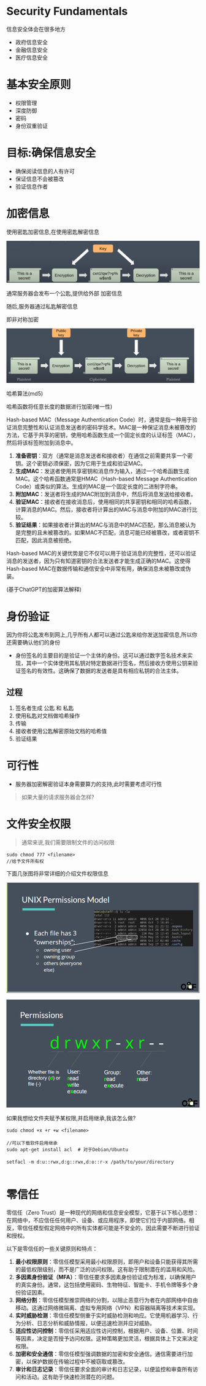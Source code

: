 # Security Fundamentals



信息安全体会在很多地方

* 政府信息安全
* 金融信息安全
* 医疗信息安全



# 基本安全原则

* 权限管理
* 深度防御
* 密码
* 身份双重验证



# 目标:确保信息安全

* 确保阅读信息的人有许可
* 保证信息不会被篡改
* 验证信息作者



# 加密信息

使用密匙加密信息,在使用密匙解密信息

![image-20231019170400609](./img/image-20231019170400609.png)





通常服务器会发布一个公匙,提供给外部 加密信息

随后,服务器通过私匙解密信息

即非对称加密

![image-20231019170600593](./img/image-20231019170600593.png)





哈希算法(md5)

哈希函数将任意长度的数据进行加密(唯一性)

Hash-based MAC（Message Authentication Code）时，通常是指一种用于验证消息完整性和认证消息发送者的密码学技术。MAC是一种保证消息未被篡改的方法，它基于共享的密钥，使用哈希函数生成一个固定长度的认证标签（MAC），然后将该标签附加到消息中。



1. **准备密钥**：双方（通常是消息发送者和接收者）在通信之前需要共享一个密钥。这个密钥必须保密，因为它用于生成和验证MAC。
2. **生成MAC**：发送者使用共享密钥和消息作为输入，通过一个哈希函数生成MAC。这个哈希函数通常是HMAC（Hash-based Message Authentication Code）或类似的算法。生成的MAC是一个固定长度的二进制字符串。
3. **附加MAC**：发送者将生成的MAC附加到消息中，然后将消息发送给接收者。
4. **验证MAC**：接收者在接收消息后，使用相同的共享密钥和相同的哈希函数，计算消息的MAC。然后，接收者将计算出的MAC与消息中附加的MAC进行比较。
5. **验证结果**：如果接收者计算出的MAC与消息中的MAC匹配，那么消息被认为是完整的且未被篡改的。如果MAC不匹配，消息可能已经被篡改，或者密钥不匹配，因此消息被拒绝。

Hash-based MAC的关键优势是它不仅可以用于验证消息的完整性，还可以验证消息的发送者，因为只有知道密钥的合法发送者才能生成正确的MAC。这使得Hash-based MAC在数据传输和通信安全中非常有用，确保消息未被篡改或伪装。

(基于ChatGPT的加密算法解释)



# 身份验证

因为你将公匙发布到网上,几乎所有人都可以通过公匙来给你发送加密信息,所以你还需要确认他们的身份

* 身份签名的主要目的是验证一个主体的身份。这可以通过数字签名技术来实现，其中一个实体使用其私钥对特定数据进行签名，然后接收方使用公钥来验证签名的有效性。这确保了数据的发送者是具有相应私钥的合法主体。



## 过程

1. 签名者生成 公匙 和 私匙
2. 使用私匙对文档做哈希操作
3. 传输
4. 接收者使用公匙解密原始文档的哈希值
5. 验证结果



# 可行性

* 服务器加密解密验证本身需要算力的支持,此时需要考虑可行性



> 如果大量的请求服务器会怎样?



# 文件安全权限

>通常来说,我们需要限制文件的访问权限

```shell
sudo chmod 777 <filename>
//给予文件所有权
```

下面几张图将非常详细的介绍文件权限信息



![image-20231019205948198](./img/image-20231019205948198.png)



![image-20231019205959090](./img/image-20231019205959090.png)

如果我想给文件夹赋予某权限,并启用继承,我该怎么做?



```shell
sudo chmod +x +r +w <filename>

//可以下载软件启用继承
sudo apt-get install acl  # 对于Debian/Ubuntu

setfacl -m d:u::rwx,d:g::rwx,d:o::r-x /path/to/your/directory


```



# 零信任

零信任（Zero Trust）是一种现代的网络和信息安全模型，它基于以下核心思想：在网络中，不应信任任何用户、设备、或应用程序，即使它们位于内部网络。相反，零信任模型假定网络中的所有实体都可能是不安全的，因此需要不断进行验证和授权。

以下是零信任的一些关键原则和特点：

1. **最小权限原则**：零信任模型采用最小权限原则，即用户和设备只能获得其所需的最低权限级别，而不是广泛的访问权限。这有助于限制潜在的滥用和风险。
2. **多因素身份验证（MFA）**：零信任要求多因素身份验证成为标准，以确保用户的真实身份。通常，这包括使用密码、生物特征、智能卡、手机令牌等多个身份验证因素。
3. **网络分割**：零信任模型推崇网络的分割，以阻止恶意行为者在内部网络中自由移动。这通过网络微隔离、虚拟专用网络（VPN）和容器隔离等技术来实现。
4. **实时威胁检测**：零信任模型侧重于实时威胁检测和响应。它使用机器学习、行为分析、日志分析和威胁情报，以便迅速检测并应对威胁。
5. **适应性访问控制**：零信任采用适应性访问控制，根据用户、设备、位置、时间等因素，决定是否授予访问权限。这种策略更加灵活，根据具体上下文来决定权限。
6. **加密和安全通信**：零信任模型强调数据的加密和安全通信。通信需要进行加密，以保护数据在传输过程中不被窃取或篡改。
7. **审计和日志记录**：零信任要求全面的审计和日志记录，以便监控和审查所有访问和活动。这有助于快速检测潜在的问题。